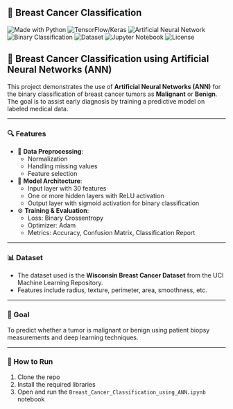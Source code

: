 ## 🧬 Breast Cancer Classification 

![Made with Python](https://img.shields.io/badge/Made%20with-Python-1f425f.svg)
![TensorFlow/Keras](https://img.shields.io/badge/Deep%20Learning-TensorFlow%2FKeras-blue)
![Artificial Neural Network](https://img.shields.io/badge/Model-ANN-green)
![Binary Classification](https://img.shields.io/badge/Task-Binary%20Classification-yellowgreen)
![Dataset](https://img.shields.io/badge/Dataset-Wisconsin%20Breast%20Cancer-lightgrey)
![Jupyter Notebook](https://img.shields.io/badge/Notebook-Jupyter-yellow)
![License](https://img.shields.io/badge/License-MIT-green)


## 🧬 Breast Cancer Classification using Artificial Neural Networks (ANN)

This project demonstrates the use of **Artificial Neural Networks (ANN)** for the binary classification of breast cancer tumors as **Malignant** or **Benign**. The goal is to assist early diagnosis by training a predictive model on labeled medical data.

---

### 🔍 Features
- 📁 **Data Preprocessing**:
  - Normalization
  - Handling missing values
  - Feature selection
- 🧠 **Model Architecture**:
  - Input layer with 30 features
  - One or more hidden layers with ReLU activation
  - Output layer with sigmoid activation for binary classification
- ⚙️ **Training & Evaluation**:
  - Loss: Binary Crossentropy
  - Optimizer: Adam
  - Metrics: Accuracy, Confusion Matrix, Classification Report

---

### 📊 Dataset
- The dataset used is the **Wisconsin Breast Cancer Dataset** from the UCI Machine Learning Repository.
- Features include radius, texture, perimeter, area, smoothness, etc.

---

### 🎯 Goal
To predict whether a tumor is malignant or benign using patient biopsy measurements and deep learning techniques.

---

### 🚀 How to Run
1. Clone the repo
2. Install the required libraries
3. Open and run the `Breast_Cancer_Classification_using_ANN.ipynb` notebook

